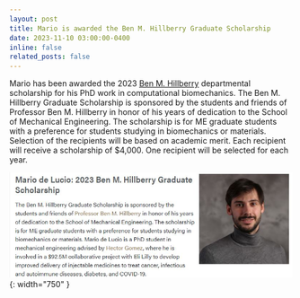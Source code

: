```yaml
---
layout: post
title: Mario is awarded the Ben M. Hillberry Graduate Scholarship
date: 2023-11-10 03:00:00-0400
inline: false
related_posts: false
---
```

Mario has been awarded the 2023 [Ben M. Hillberry](https://engineering.purdue.edu/ME/News/2023/purdue-me-grad-students-receive-fellowships-and-scholarships) departmental scholarship for his PhD work in computational biomechanics. The Ben M. Hillberry Graduate Scholarship is sponsored by the students and friends of Professor Ben M. Hillberry in honor of his years of dedication to the School of Mechanical Engineering. The scholarship is for ME graduate students with a preference for students studying in biomechanics or materials.  Selection of the recipients will be based on academic merit. Each recipient will receive a scholarship of $4,000. One recipient will be selected for each year. 


![Hillberry](/assets/img/hillberry.JPG){: width="750" }

